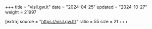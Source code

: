 +++
title = "visil.gw.lt"
date = "2024-04-25"
updated = "2024-10-27"
weight = 21997

[extra]
source = "https://visil.gw.lt/"
ratio = 55
size = 21
+++
